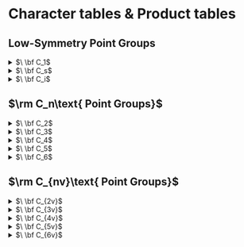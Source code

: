 # Character tables & Product tables

## $\text{Low-Symmetry Point Groups}$
<details>
<summary>$\ \bf C_1$</summary>

|         | $\bf E$ |
|  :---:  |  :---:  |
| $\bf A$ |    1    |
  
|         | $\bf A$ |
|  :---:  |  :---:  |
| $\bf A$ | $\rm A$ |
</details>

<details>
<summary>$\ \bf C_s$</summary>

|         | $\bf E$ | $\bf\boldsymbol\sigma_h$ |  Linear , Rotations  |  Quadratic       |     Cubic      |
|  :---:  |  :---:  |          :---:             |  :---:               | :---:            | :---:          |
| $\bf A'$|    1    |             1              |  $x,y,R_z$           | $x^2,y^2,z^2,xy$ | $xz^2,yz^2,x(x^2-3y^2),y(3x^2-y^2)$ |
|$\bf A''$|    1    |            -1              |  $z,R_x,R_y$         | $xz,yz$          | $z^3,xyz,z(x^2-y^2)$ |

|            | $\bf A'$ |  $\bf A''$   |
|  :---:     | :---:    |  :---:       |
| $\bf A'$   | $\rm A'$ | $\rm A''$    |
| $\bf A''$  | $\rm A''$ | $\rm A'$    |
</details>

<details>
<summary>$\ \bf C_i$</summary>

|           | $\bf E$ |     $\bf i$      |  Linear , Rotations  |  Quadratic             |      Cubic      |
|  :---:    |  :---:  |    :---:         |  :---:               | :---:                  |  :---:          |
| $\bf A_g$ |    1    |      1           |  $R_x,R_y,R_z$       | $x^2,y^2,z^2,xy,xz,yz$ |                 |
|$\bf A_u$  |    1    |     -1           |  $x,y,z$             |                        |   $\rm All$     |

|            | $\bf A_g$ |  $\bf A_u$   |
|  :---:     | :---:     |  :---:       |
| $\bf A_g$  | $\rm A_g$ | $\rm A_u$    |
| $\bf A_u$  | $\rm A_u$ | $\rm A_g$    |
</details>

## $\rm C_n\text{ Point Groups}$

<details>
<summary>$\ \bf C_2$</summary>

|         | $\bf E$ |   $\bf C_2$   |  Linear , Rotations  |  Quadratic       |               Cubic                 |
|  :---:  |  :---:  |     :---:     |  :---:               |    :---:         |                :---:                |
| $\bf A$ |    1    |      1        |  $z,R_z$             | $x^2,y^2,z^2,xy$ |         $z^3,xyz,z(x^2-y^2)$        |
|$\bf B$  |    1    |     -1        |  $x,y,R_x,R_y$       | $xz,yz$          | $xz^2,yz^2,x(x^2-3y^2),y(3x^2-y^2)$ |

|            | $\bf A$ |  $\bf B$  |
|  :---:     | :---:   |  :---:     |
| $\bf A$    | $\rm A$ | $\rm B$    |
| $\bf B$    | $\rm B$ | $\rm A$    |
</details>

<details>
<summary>$\ \bf C_3$</summary>

|         | $\bf E$ |    $\bf C_3$    |   $\bf C_3^2$    |    Linear , Rotations   |         Quadratic       |     Cubic   |
|  :---:  |  :---:  |       :---:     |  :---:           |           :---:         |        :---:            |  :---:      |
| $\bf A$ |    1    |         1       |       1          |        $z,R_z$          |        $x^2+y^2,z^2$    |$z^3,x(x^2-3y^2),y(3x^2-y^2)$|
|$\bf E$  | 1<br>1  | $\epsilon$ <br> $\epsilon^*$  | $\epsilon^*$ <br> $\epsilon$   | $(x,y),(R_x,R_y)$       | $(x^2-y^2,xy),(xz,yz)$  |$(xz^2,yz^2),[xyz,z(x^2-y^2)]$|

$\epsilon=\exp(2\pi i/3)$

|            | $\bf A$ |  $\bf E$      |
|  :---:     | :---:   |  :---:        |
| $\bf A$    | $\rm A$ | $\rm E$       |
| $\bf E$    | $\rm E$ | $\rm 2A\oplus E $    |
</details>

<details>
<summary>$\ \bf C_4$</summary>

|         | $\bf E$ |    $\bf C_4$    | $\bf C_2$ |   $\bf C_4^3$  | Linear , Rotations   |      Quadratic     |     Cubic   |
|  :---:  |  :---:  |       :---:     |  :---:    |    :---:       |        :---:         |        :---:       |  :---:      |
| $\bf A$ |    1    |         1       |       1   |       1        |        $z,R_z$       |    $x^2+y^2,z^2$   |     $z^3$   |
| $\bf B$ |    1    |     -1          |     1     |       -1       |                      |     $x^2-y^2,xy$   | $xyz,z(x^2-y^2)$|
|$\bf E$  | 1<br>1  | $i$ <br> $-i$   |-1 <br> -1 | $-i$ <br> $i$  |$(x,y),(R_x,R_y)$      |        $(xz,yz)$   |$(xz^2,yz^2),[x(x^2-3y^2),y(3x^2-y^2)]$

|            | $\bf A$ | $\bf B$       | $\bf E$      |
|  :---:     | :---:   |  :---:        | :---:        |
| $\bf A$    | $\rm A$ |   $\rm B$     |$\rm E$       |
|$\bf B$     | $\rm B$ |   $\rm A$     |$\rm E$       |
| $\bf E$    | $\rm E$ |    $\rm E$    |$\rm 2A\oplus2B $    |
</details>

<details>
<summary>$\ \bf C_5$</summary>

|         | $\bf E$ |    $\bf C_5$    |$\bf C_5^2$|   $\bf C_5^3$  |   $\bf C_5^4$  |Linear , Rotations|      Quadratic     |     Cubic   |
|  :---:  |  :---:  |       :---:     |  :---:    |    :---:       |       :---:    |    :---:         |        :---:       |  :---:      |
| $\bf A$ |    1    |         1       |       1   |       1        |          1     |     $z,R_z$      |    $x^2+y^2,z^2$   |     $z^3$   |
| $\bf E_1$ | 1 <br> 1|$\epsilon$<br>$\epsilon^*$|$\epsilon^2$<br>$\epsilon^{2*}$|$\epsilon^{2*}$<br>$\epsilon^2$|$\epsilon^*$<br>$\epsilon$| $(x,y),(R_x,R_y)$         | $(xz,yz)$ | $(xz^2,yz^2)$|
|$\bf E_2$  |1 <br> 1|$\epsilon^2$<br>$\epsilon^{2*}$|$\epsilon^*$<br>$\epsilon$|$\epsilon$<br>$\epsilon^*$|$\epsilon^{2*}$<br>$\epsilon^2$|  |        $(x^2-y^2,xy)$   |$[xyz,z(x^2-y^2)],[x(x^2-3y^2),y(3x^2-y^2)]$

$\epsilon=\exp(2\pi i/5)$
  
|            | $\bf A$ |         $\bf E_1$        |       $\bf E_2$    |
|  :---:     | :---:   |           :---:          |       :---:        |
| $\bf A$    | $\rm A$ |           $\rm E_1$      |      $\rm E_2$     |
|$\bf E_1$   |$\rm E_1$|   $\rm 2A\oplus E_2$     |$\rm E_1\oplus E_2$ |
| $\bf E_2$  |$\rm E_2$|    $\rm E_1\oplus E_2$   |$\rm 2A\oplus E_1 $ |
</details>

<details>
<summary>$\ \bf C_6$</summary>

|         | $\bf E$ |  $\bf C_6$  |$\bf C_3$  |   $\bf C_2$  | $\bf C_3^2$  | $\bf C_6^5$|Linear , Rotations|      Quadratic     |     Cubic   |
|  :---:  |  :---:  |   :---:     |  :---:    |    :---:     |     :---:    |    :---:   | :---:   |        :---:       |  :---:      |
| $\bf A$ |    1    |      1      |       1   |       1      |       1      |      1     |$z,R_z$  |    $x^2+y^2,z^2$   |     $z^3$   |
| $\bf B$ |    1    |     -1      |       1   |      -1      |       1      |     -1     |         |                    |     $x(x^2-3y^2),y(3x^2-y^2)$   |
| $\bf E_1$ | 1 <br> 1|$\epsilon$<br>$\epsilon^*$|$-\epsilon^*$<br>$-\epsilon$|-1<br>-1|$-\epsilon$<br>$-\epsilon^*$|$\epsilon^*$<br>$\epsilon$| $(x,y),(R_x,R_y)$         | $(xz,yz)$ | $(xz^2,yz^2)$|
|$\bf E_2$  |1 <br> 1|$-\epsilon^*$<br>$-\epsilon$|$-\epsilon$<br>$-\epsilon^*$|1<br>1|$-\epsilon^*$<br>$-\epsilon$|$-\epsilon$<br>$-\epsilon^*$|  |        $(x^2-y^2,xy)$   |$[xyz,z(x^2-y^2)]$

$\epsilon=\exp(\pi i/3)$
  
|            | $\bf A$ | $\bf B$ |         $\bf E_1$        |       $\bf E_2$    |
|  :---:     | :---:   | :---:   |           :---:          |       :---:        |
| $\bf A$    | $\rm A$ |  $\rm B$|           $\rm E_1$      |      $\rm E_2$     |
| $\bf B$    | $\rm B$ |  $\rm A$|           $\rm E_2$      |      $\rm E_1$     |  
|$\bf E_1$   |$\rm E_1$|$\rm E_2$|   $\rm 2A\oplus E_2$     |$\rm 2B\oplus E_1$  |
| $\bf E_2$  |$\rm E_2$|$\rm E_1$|    $\rm 2B\oplus E_1$    |$\rm 2A\oplus E_2 $ |
</details>

## $\rm C_{nv}\text{ Point Groups}$

<details>
<summary>$\ \bf C_{2v}$</summary>

|         | $\bf E$ |  $\bf C_2$  | $\rm\boldsymbol\sigma_v(xz)$ | $\rm\boldsymbol\sigma_v(yz)$ |  Linear , Rotations  |   Quadratic  | Cubic |
|  :---:    |  :---:|     :---:   |  :---:    |    :---:       |        :---:     |        :---:       |             :---:      |
| $\bf A_1$ |    1  |         1   |       1   |       1        |        $z$       |    $x^2,y^2,z^2$   |     $z^3,z(x^2-y^2)$   |
| $\bf A_2$ |    1  |      1      |     -1    |       -1       |        $R_z$     |       $xy$         |      $xyz$             |
|$\bf B_1$  | 1     |    -1       |    1      |     -1         |    $x,R_y$       |        $xz$        |$xz^2,x(x^2-3y^2)$      |
|$\bf B_2$  | 1     |    -1       |   -1      |      1         |    $y,R_x$       |        $yz$        |$yz^2,y(3x^2-y^2)$      |

|              | $\bf A_1$ |   $\bf A_2$   | $\bf B_1$    | $\bf B_2$      |
|  :---:       |   :---:   |  :---:        | :---:        |   :---:        |
| $\bf A_1$    | $\rm A_1$ |   $\rm A_2$   |$\rm B_1$     |$\rm B_2$       |
| $\bf A_2$    | $\rm A_2$ |   $\rm A_1$   |$\rm B_2$     |$\rm B_1$       |
|$\bf B_1$     | $\rm B_1$ |   $\rm B_2$   |$\rm A_1$     |$\rm A_2$       |
|$\bf B_2$     | $\rm B_2$ |   $\rm B_1$   |$\rm A_2$     |$\rm A_1$       |
</details>

<details>
<summary>$\ \bf C_{3v}$</summary>

|           | $\bf E$ |    $\bf 2C_3$   | $\bf 3\boldsymbol\sigma_v$ |  Linear , Rotations   |             Quadratic     |     Cubic   |
|  :---:    |  :---:  |       :---:     |          :---:                |         :---:         |        :---:              |  :---:      |
| $\bf A_1$ |    1    |         1       |                1              |       $z$             |           $x^2+y^2,z^2$   |     $z^3,x(x^2-3y^2)$   |
| $\bf A_2$ |    1    |         1       |               -1              |      $R_z$            |                           | $y(3x^2-y^2)$|
|  $\bf E$  |   2     |        -1       |              0                |   $(x,y),(R_x,R_y)$   |  $(x^2-y^2,xy),(xz,yz)$   |$(xz^2,yz^2),[xyz,z(x^2-y^2)]$

|            | $\bf A_1$ | $\bf A_2$       | $\bf E$      |
|  :---:     | :---:     |  :---:          | :---:        |
| $\bf A_1$  | $\rm A_1$ |   $\rm A_2$     |$\rm E$       |
|$\bf A_2$   | $\rm A_2$ |   $\rm A_1$     |$\rm E$       |
| $\bf E$    | $\rm E$   |      $\rm E$    |$\rm A_1\oplus A_2\oplus E$    |
</details>

<details>
<summary>$\ \bf C_{4v}$</summary>

|             | $\bf E$ |    $\bf 2C_4$   | $\bf C_2$ |$\bf 2\boldsymbol\sigma_v$|$\bf 2\boldsymbol\sigma_d$|Linear , Rotations|      Quadratic     |     Cubic   |
|  :---:      |  :---:  |       :---:     |  :---:    |    :---:       |       :---:    |    :---:         |        :---:       |  :---:      |
|   $\bf A_1$ |    1    |         1       |       1   |       1        |          1     |     $z$      |    $x^2+y^2,z^2$   |     $z^3$   |
|   $\bf A_2$ |    1    |         1       |       1   |      -1        |         -1     |     $R_z$    |     |     |
|   $\bf B_1$ |    1    |        -1       |       1   |       1        |         -1     |    | $x^2-y^2$  | $z(x^2-y^2)$ |
|   $\bf B_2$ |    1    |        -1       |       1   |      -1        |          1     |    | $xy$  | $xyz$ |
|   $\bf E$   |    2    |         0       |      -2   |       0        |          0     |  $(x,y),(R_x,R_y)$  | $(xz,yz)$  | $(xz^2,yz^2),[x(x^2-3y^2),y(3x^2-y^2)]$ |
  
  
|            | $\bf A_1$ |     $\bf A_2$    |  $\bf B_1$    |  $\bf B_2$    |  $\bf E$    |
|  :---:     | :---:     |          :---:   |       :---:   |      :---:    |     :---:   |
| $\bf A_1$  | $\rm A_1$ |   $\rm A_2$      |  $\rm B_1$    | $\rm B_2$     | $\rm E$     |
|$\bf A_2$   | $\rm A_2$ |   $\rm A_1$      |  $\rm B_2$    | $\rm B_1$     | $\rm E$     |
| $\bf B_1$  | $\rm B_1$ |   $\rm B_2$      |  $\rm A_1$    | $\rm A_2$     | $\rm E$     |
| $\bf B_2$  | $\rm B_2$ |   $\rm B_1$      |  $\rm A_2$    | $\rm A_1$     | $\rm E$     |
| $\bf E$    | $\rm E$   |   $\rm E$        |  $\rm E$      | $\rm E$       | $\rm A_1\oplus A_2\oplus B_1\oplus B_2$     |
</details>

<details>
<summary>$\ \bf C_{5v}$</summary>

|         | $\bf E$ |  $\bf 2C_5$ | $\bf 2C_5^2$ | $\bf 5\boldsymbol\sigma_v$ |  Linear , Rotations  |   Quadratic  | Cubic |
|  :---:    |  :---:|     :---:   |     :---:    |    :---:       |        :---:     |        :---:       |             :---:      |
| $\bf A_1$ |    1  |         1   |       1      |       1        |        $z$       |    $x^2+y^2,z^2$   |     $z^3$   |
| $\bf A_2$ |    1  |      1      |      1       |       -1       |        $R_z$     |                    |             |
|$\bf E_1$  |    2  |$2\cos(2\pi/5)$|$2\cos(4\pi/5)$|      0         |$(x,y),(R_x,R_y)$ |        $(xz,yz)$   | $xz^2,yz^2$ |
|$\bf E_2$  |   2   |$2\cos(4\pi/5)$|$2\cos(2\pi/5)$|       0        |           |        $(x^2-y^2,xy)$  |$[xyz,z(x^2-y^2)],[x(x^2-3y^2),y(3x^2-y^2)$      |

|              | $\bf A_1$ |   $\bf A_2$   | $\bf E_1$    | $\bf E_2$      |
|  :---:       |   :---:   |  :---:        | :---:        |   :---:        |
| $\bf A_1$    | $\rm A_1$ |   $\rm A_2$   |$\rm E_1$     |$\rm E_2$       |
| $\bf A_2$    | $\rm A_2$ |   $\rm A_1$   |$\rm E_1$     |$\rm E_2$       |
|$\bf E_1$     | $\rm E_1$ |   $\rm E_1$   |$\rm A_1\oplus A_2\oplus E_2$     |$\rm E_1\oplus E_2$       |
|$\bf E_2$     | $\rm E_2$ |   $\rm E_2$   |$\rm E_1\oplus E_2$     |$\rm A_1\oplus A_2\oplus E_2$       |
</details>

<details>
<summary>$\ \bf C_{6v}$</summary>

|         | $\bf E$ |  $\bf 2C_6$ |$\bf 2C_3$ |   $\bf C_2$  |$\bf 3\boldsymbol\sigma_v$|$\bf 3\boldsymbol\sigma_d$|Linear , Rotations|      Quadratic     |     Cubic   |
|  :---:    |  :---:  |   :---:     |  :---:    |    :---:     |     :---:    |    :---:   | :---:  |        :---:       |  :---:      |
| $\bf A_1$ |    1    |      1      |       1   |       1      |       1      |      1     |   $z$  |    $x^2+y^2,z^2$   |     $z^3$   |
| $\bf A_2$ |    1    |      1      |       1   |       1      |      -1      |     -1     | $R_z$  |                    | |
| $\bf B_1$ |    1    |     -1      |       1   |      -1      |       1      |     -1     |  |  |  $x(x^2-3y^2)$   |
| $\bf B_2$ |    1    |     -1      |       1   |      -1      |      -1      |      1     |  |  |  $y(3x^2-y^2)$   |
| $\bf E_1$ |    2    |      1      |      -1   |      -2      |       0      |      0     | $(x,y),(R_x,R_y)$ |$(xz,yz)$|  $(xz^2,yz^2)$   |
| $\bf E_2$ |    2    |     -1      |      -1   |       2      |       0      |      0     |  |$(x^2-y^2,xy)$|  $[xyz,z(x^2-y^2)]$   |
  
|              | $\bf A_1$  | $\bf A_2$ | $\bf B_1$     |  $\bf B_2$      |    $\bf E_1$  |  $\bf E_2$ |
|  :---:       | :---:      | :---:     |     :---:     |       :---:     |     :---:     |     :---:  |
| $\bf A_1$    | $\rm A_1$  |  $\rm A_2$|  $\rm B_1$    |  $\rm B_2$      |     $\rm E_1$ |  $\rm E_2$ |
| $\bf A_2$    | $\rm A_2$  |  $\rm A_1$|  $\rm B_2$    |  $\rm B_1$      |     $\rm E_1$ |  $\rm E_2$ |
| $\bf B_1$    | $\rm B_1$  |  $\rm B_2$|  $\rm A_1$    |  $\rm A_2$      |     $\rm E_2$ |  $\rm E_1$ |
| $\bf B_2$    | $\rm B_2$  |  $\rm B_1$|  $\rm A_2$    |  $\rm A_1$      |     $\rm E_2$ |  $\rm E_1$ |
|$\bf E_1$     |  $\rm E_1$ |$\rm E_1$  |   $\rm E_2$   |     $\rm E_2$   |   $\rm A_1\oplus A_2\oplus E_2$  |$\rm B_1\oplus B_2\oplus E_1$  |
| $\bf E_2$    |  $\rm E_2$ |$\rm E_2$  |   $\rm E_1$   |     $\rm E_1$   |   $\rm B_1\oplus B_2\oplus E_1$  | $\rm A_1\oplus A_2\oplus E_2$ |
</details>
